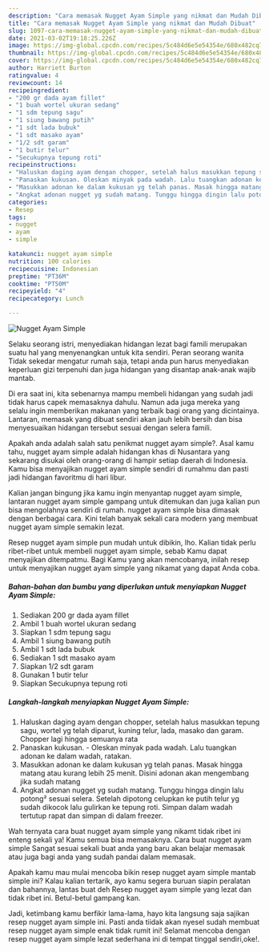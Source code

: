 ```yaml
---
description: "Cara memasak Nugget Ayam Simple yang nikmat dan Mudah Dibuat"
title: "Cara memasak Nugget Ayam Simple yang nikmat dan Mudah Dibuat"
slug: 1097-cara-memasak-nugget-ayam-simple-yang-nikmat-dan-mudah-dibuat
date: 2021-03-02T19:18:25.226Z
image: https://img-global.cpcdn.com/recipes/5c484d6e5e54354e/680x482cq70/nugget-ayam-simple-foto-resep-utama.jpg
thumbnail: https://img-global.cpcdn.com/recipes/5c484d6e5e54354e/680x482cq70/nugget-ayam-simple-foto-resep-utama.jpg
cover: https://img-global.cpcdn.com/recipes/5c484d6e5e54354e/680x482cq70/nugget-ayam-simple-foto-resep-utama.jpg
author: Harriett Burton
ratingvalue: 4
reviewcount: 14
recipeingredient:
- "200 gr dada ayam fillet"
- "1 buah wortel ukuran sedang"
- "1 sdm tepung sagu"
- "1 siung bawang putih"
- "1 sdt lada bubuk"
- "1 sdt masako ayam"
- "1/2 sdt garam"
- "1 butir telur"
- "Secukupnya tepung roti"
recipeinstructions:
- "Haluskan daging ayam dengan chopper, setelah halus masukkan tepung sagu, wortel yg telah diparut, kuning telur, lada, masako dan garam. Chopper lagi hingga semuanya rata"
- "Panaskan kukusan. Oleskan minyak pada wadah. Lalu tuangkan adonan ke dalam wadah, ratakan."
- "Masukkan adonan ke dalam kukusan yg telah panas. Masak hingga matang atau kurang lebih 25 menit. Disini adonan akan mengembang jika sudah matang"
- "Angkat adonan nugget yg sudah matang. Tunggu hingga dingin lalu potong² sesuai selera. Setelah dipotong celupkan ke putih telur yg sudah dikocok lalu gulirkan ke tepung roti. Simpan dalam wadah tertutup rapat dan simpan di dalam freezer."
categories:
- Resep
tags:
- nugget
- ayam
- simple

katakunci: nugget ayam simple 
nutrition: 100 calories
recipecuisine: Indonesian
preptime: "PT36M"
cooktime: "PT50M"
recipeyield: "4"
recipecategory: Lunch

---
```



![Nugget Ayam Simple](https://img-global.cpcdn.com/recipes/5c484d6e5e54354e/680x482cq70/nugget-ayam-simple-foto-resep-utama.jpg)

Selaku seorang istri, menyediakan hidangan lezat bagi famili merupakan suatu hal yang menyenangkan untuk kita sendiri. Peran seorang  wanita Tidak sekedar mengatur rumah saja, tetapi anda pun harus menyediakan keperluan gizi terpenuhi dan juga hidangan yang disantap anak-anak wajib mantab.

Di era  saat ini, kita sebenarnya mampu membeli hidangan yang sudah jadi tidak harus capek memasaknya dahulu. Namun ada juga mereka yang selalu ingin memberikan makanan yang terbaik bagi orang yang dicintainya. Lantaran, memasak yang dibuat sendiri akan jauh lebih bersih dan bisa menyesuaikan hidangan tersebut sesuai dengan selera famili. 



Apakah anda adalah salah satu penikmat nugget ayam simple?. Asal kamu tahu, nugget ayam simple adalah hidangan khas di Nusantara yang sekarang disukai oleh orang-orang di hampir setiap daerah di Indonesia. Kamu bisa menyajikan nugget ayam simple sendiri di rumahmu dan pasti jadi hidangan favoritmu di hari libur.

Kalian jangan bingung jika kamu ingin menyantap nugget ayam simple, lantaran nugget ayam simple gampang untuk ditemukan dan juga kalian pun bisa mengolahnya sendiri di rumah. nugget ayam simple bisa dimasak dengan berbagai cara. Kini telah banyak sekali cara modern yang membuat nugget ayam simple semakin lezat.

Resep nugget ayam simple pun mudah untuk dibikin, lho. Kalian tidak perlu ribet-ribet untuk membeli nugget ayam simple, sebab Kamu dapat menyajikan ditempatmu. Bagi Kamu yang akan mencobanya, inilah resep untuk menyajikan nugget ayam simple yang nikamat yang dapat Anda coba.

<!--inarticleads1-->

##### Bahan-bahan dan bumbu yang diperlukan untuk menyiapkan Nugget Ayam Simple:

1. Sediakan 200 gr dada ayam fillet
1. Ambil 1 buah wortel ukuran sedang
1. Siapkan 1 sdm tepung sagu
1. Ambil 1 siung bawang putih
1. Ambil 1 sdt lada bubuk
1. Sediakan 1 sdt masako ayam
1. Siapkan 1/2 sdt garam
1. Gunakan 1 butir telur
1. Siapkan Secukupnya tepung roti




<!--inarticleads2-->

##### Langkah-langkah menyiapkan Nugget Ayam Simple:

1. Haluskan daging ayam dengan chopper, setelah halus masukkan tepung sagu, wortel yg telah diparut, kuning telur, lada, masako dan garam. Chopper lagi hingga semuanya rata
1. Panaskan kukusan. - Oleskan minyak pada wadah. Lalu tuangkan adonan ke dalam wadah, ratakan.
1. Masukkan adonan ke dalam kukusan yg telah panas. Masak hingga matang atau kurang lebih 25 menit. Disini adonan akan mengembang jika sudah matang
1. Angkat adonan nugget yg sudah matang. Tunggu hingga dingin lalu potong² sesuai selera. Setelah dipotong celupkan ke putih telur yg sudah dikocok lalu gulirkan ke tepung roti. Simpan dalam wadah tertutup rapat dan simpan di dalam freezer.




Wah ternyata cara buat nugget ayam simple yang nikamt tidak ribet ini enteng sekali ya! Kamu semua bisa memasaknya. Cara buat nugget ayam simple Sangat sesuai sekali buat anda yang baru akan belajar memasak atau juga bagi anda yang sudah pandai dalam memasak.

Apakah kamu mau mulai mencoba bikin resep nugget ayam simple mantab simple ini? Kalau kalian tertarik, ayo kamu segera buruan siapin peralatan dan bahannya, lantas buat deh Resep nugget ayam simple yang lezat dan tidak ribet ini. Betul-betul gampang kan. 

Jadi, ketimbang kamu berfikir lama-lama, hayo kita langsung saja sajikan resep nugget ayam simple ini. Pasti anda tiidak akan nyesel sudah membuat resep nugget ayam simple enak tidak rumit ini! Selamat mencoba dengan resep nugget ayam simple lezat sederhana ini di tempat tinggal sendiri,oke!.

